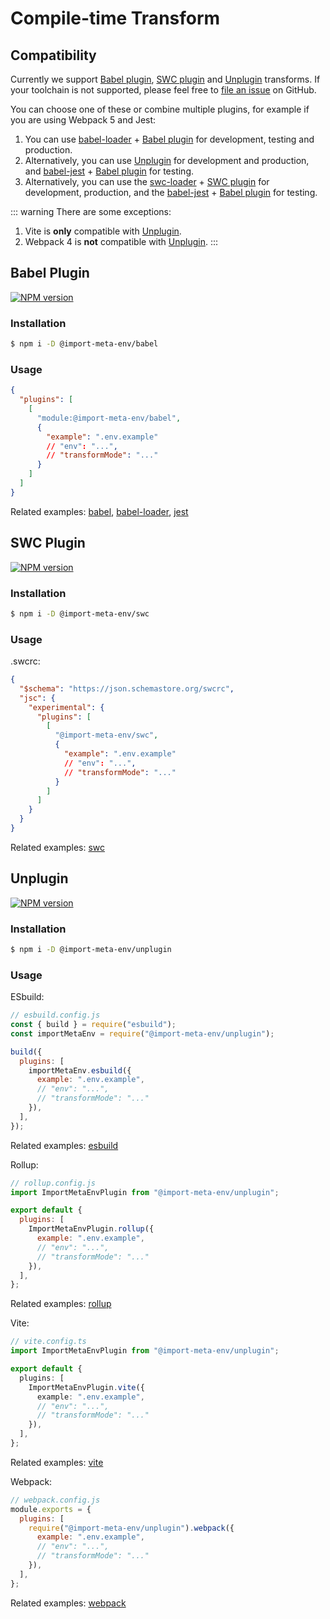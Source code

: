 # Compile-time Transform

## Compatibility

Currently we support [Babel plugin](#babel-plugin), [SWC plugin](#swc-plugin) and [Unplugin](#unplugin) transforms. If your toolchain is not supported, please feel free to [file an issue](https://github.com/iendeavor/import-meta-env/issues/new) on GitHub.

You can choose one of these or combine multiple plugins, for example if you are using Webpack 5 and Jest:

1. You can use [babel-loader](https://www.npmjs.com/package/babel-loader) + [Babel plugin](#babel-plugin) for development, testing and production.
2. Alternatively, you can use [Unplugin](#unplugin) for development and production, and [babel-jest](https://www.npmjs.com/package/babel-jest) + [Babel plugin](#babel-plugin) for testing.
3. Alternatively, you can use the [swc-loader](https://www.npmjs.com/package/swc-loader) + [SWC plugin](#swc-plugin) for development, production, and the [babel-jest](https://www.npmjs.com/package/babel-jest) + [Babel plugin](#babel-plugin) for testing.

::: warning
There are some exceptions:

1. Vite is **only** compatible with [Unplugin](#unplugin).
2. Webpack 4 is **not** compatible with [Unplugin](#unplugin).
   :::

## Babel Plugin

[![NPM version](https://img.shields.io/npm/v/@import-meta-env/babel.svg?color=blue)](https://www.npmjs.com/package/@import-meta-env/babel)

### Installation

```bash
$ npm i -D @import-meta-env/babel
```

### Usage

```json
{
  "plugins": [
    [
      "module:@import-meta-env/babel",
      {
        "example": ".env.example"
        // "env": "...",
        // "transformMode": "..."
      }
    ]
  ]
}
```

Related examples: [babel](https://github.com/iendeavor/import-meta-env/blob/main/packages/examples/babel-starter-example), [babel-loader](https://github.com/iendeavor/import-meta-env/blob/main/packages/examples/webpack-babel-loader-example), [jest](https://github.com/iendeavor/import-meta-env/blob/main/packages/examples/jest-example)

## SWC Plugin

[![NPM version](https://img.shields.io/npm/v/@import-meta-env/swc.svg?color=blue)](https://www.npmjs.com/package/@import-meta-env/swc)

### Installation

```bash
$ npm i -D @import-meta-env/swc
```

### Usage

.swcrc:

```json
{
  "$schema": "https://json.schemastore.org/swcrc",
  "jsc": {
    "experimental": {
      "plugins": [
        [
          "@import-meta-env/swc",
          {
            "example": ".env.example"
            // "env": "...",
            // "transformMode": "..."
          }
        ]
      ]
    }
  }
}
```

Related examples: [swc](https://github.com/iendeavor/import-meta-env/blob/main/packages/examples/swc-example)

## Unplugin

[![NPM version](https://img.shields.io/npm/v/@import-meta-env/unplugin.svg?color=blue)](https://www.npmjs.com/package/@import-meta-env/unplugin)

### Installation

```bash
$ npm i -D @import-meta-env/unplugin
```

### Usage

ESbuild:

```js
// esbuild.config.js
const { build } = require("esbuild");
const importMetaEnv = require("@import-meta-env/unplugin");

build({
  plugins: [
    importMetaEnv.esbuild({
      example: ".env.example",
      // "env": "...",
      // "transformMode": "..."
    }),
  ],
});
```

Related examples: [esbuild](https://github.com/iendeavor/import-meta-env/blob/main/packages/examples/esbuild-starter-example)

Rollup:

```js
// rollup.config.js
import ImportMetaEnvPlugin from "@import-meta-env/unplugin";

export default {
  plugins: [
    ImportMetaEnvPlugin.rollup({
      example: ".env.example",
      // "env": "...",
      // "transformMode": "..."
    }),
  ],
};
```

Related examples: [rollup](https://github.com/iendeavor/import-meta-env/blob/main/packages/examples/rollup-starter-example)

Vite:

```ts
// vite.config.ts
import ImportMetaEnvPlugin from "@import-meta-env/unplugin";

export default {
  plugins: [
    ImportMetaEnvPlugin.vite({
      example: ".env.example",
      // "env": "...",
      // "transformMode": "..."
    }),
  ],
};
```

Related examples: [vite](https://github.com/iendeavor/import-meta-env/blob/main/packages/examples/vite-starter-example)

Webpack:

```js
// webpack.config.js
module.exports = {
  plugins: [
    require("@import-meta-env/unplugin").webpack({
      example: ".env.example",
      // "env": "...",
      // "transformMode": "..."
    }),
  ],
};
```

Related examples: [webpack](https://github.com/iendeavor/import-meta-env/blob/main/packages/examples/webpack-starter-example)
